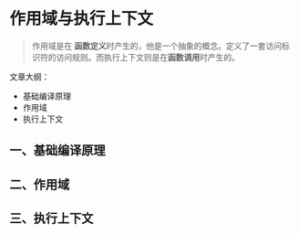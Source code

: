 
# 作用域与执行上下文

> 作用域是在 **函数定义**时产生的，他是一个抽象的概念。定义了一套访问标识符的访问规则。而执行上下文则是在**函数调用**时产生的。 

文章大纲：

* 基础编译原理
* 作用域
* 执行上下文

## 一、基础编译原理

##  二、作用域

##  三、执行上下文


